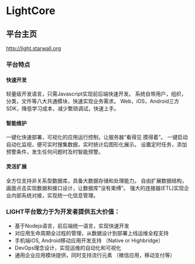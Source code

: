 LightCore
==============

## 平台主页
http://light.starwall.org

### 平台特点

#### 快速开发
轻量级开发语言，只需Javascript实现前后端快速开发。
系统自带用户，组织，分类，文件等八大共通模块，快速实现业务需求。
Web，iOS，Android三方SDK，降低学习成本，减少繁琐调试，快速上手。

#### 智能维护
一键化快速部署，可视化的应用运行控制，让服务器“看得见 摸得着”。
一键启动自动化监视，便可实时搜集数据，实时统计后图形化展示。
设置定时任务，添加预警条件，发生任何问题时及时智能预警。

#### 灵活扩展
全方位支持非关系型数据库，具备大数据存储和处理能力。
自由扩展数据结构，画面点击实现数据和接口设计，让数据库“没有束缚”。
强大的连接器(ETL)实现企业内部系统对接，实现统一化信息管理。

### LIGHT平台致力于为开发者提供五大价值：
* 基于Nodejs语言，前后端统一语言，实现快速开发
* 对应用生命周期全过程的管理，从数据设计到部署上线运维全程支持
* 手机端iOS, Android移动应用开发支持 （Native or Highbridge）
* DevOps理念设计，实现运维的自动化和可视化
* 通用企业应用模块提供，同时支持流行元素 （微信应用，移动支付等）
